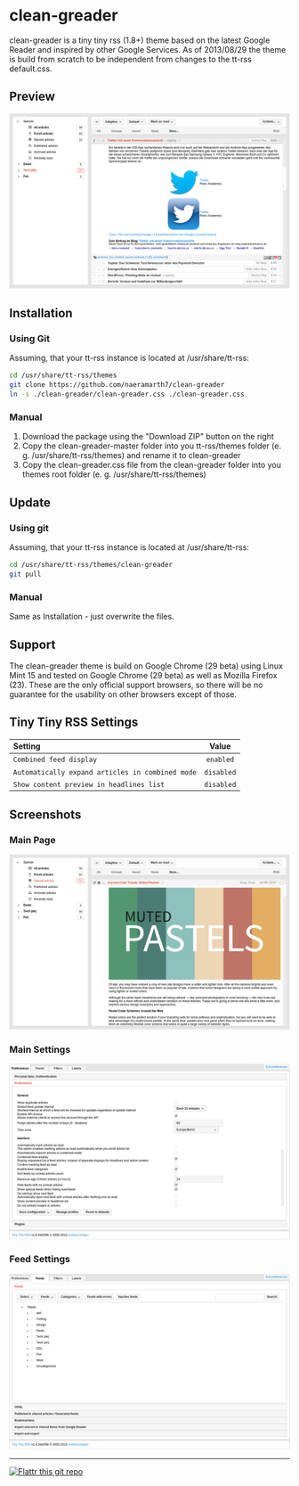 # clean-greader

clean-greader is a tiny tiny rss (1.8+) theme based on the latest Google Reader and inspired by other Google Services.
As of 2013/08/29 the theme is build from scratch to be independent from changes to the tt-rss default.css.

## Preview
![](img/preview.png)

## Installation
### Using Git
Assuming, that your tt-rss instance is located at /usr/share/tt-rss:
```bash
cd /usr/share/tt-rss/themes
git clone https://github.com/naeramarth7/clean-greader
ln -s ./clean-greader/clean-greader.css ./clean-greader.css
```

### Manual
1. Download the package using the "Download ZIP" button on the right
2. Copy the clean-greader-master folder into you tt-rss/themes folder (e. g. /usr/share/tt-rss/themes) and rename it to clean-greader
3. Copy the clean-greader.css file from the clean-greader folder into you themes root folder (e. g. /usr/share/tt-rss/themes)

## Update
### Using git
Assuming, that your tt-rss instance is located at /usr/share/tt-rss:
```bash
cd /usr/share/tt-rss/themes/clean-greader
git pull
```

### Manual
Same as Installation - just overwrite the files.

## Support
The clean-greader theme is build on Google Chrome (29 beta) using Linux Mint 15 and tested on Google Chrome (29 beta) as well as Mozilla Firefox (23).
These are the only official support browsers, so there will be no guarantee for the usability on other browsers except of those.

## Tiny Tiny RSS Settings
| Setting                                          | Value      |
|:------------------------------------------------ |:----------:|
| `Combined feed display`                          | `enabled`  |
| `Automatically expand articles in combined mode` | `disabled` |
| `Show content preview in headlines list`         | `disabled` |

## Screenshots
### Main Page
![](img/preview_02.png)

### Main Settings
![](img/preview_03.png)

### Feed Settings
![](img/preview_04.png)

---

[![Flattr this git repo](http://api.flattr.com/button/flattr-badge-large.png)](https://flattr.com/submit/auto?user_id=naeramarth7&url=https://github.com/naeramarth7/clean-greader&title=clean-greader&language=&tags=github&category=software) 
